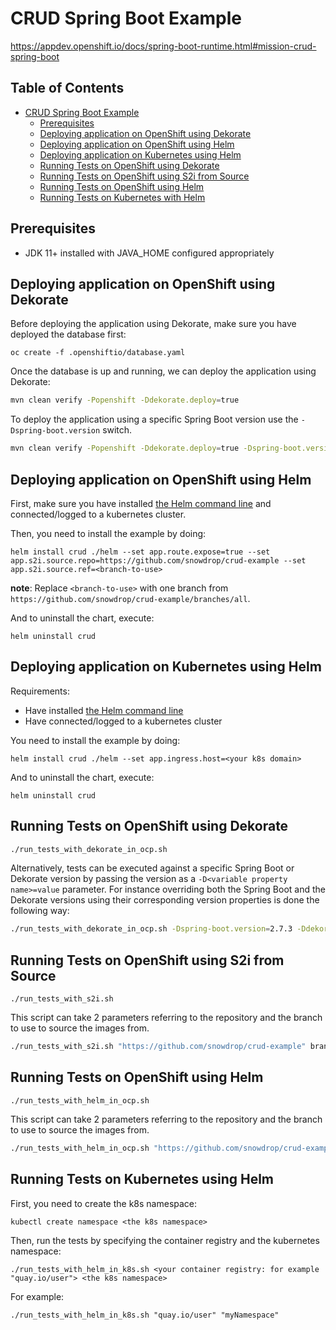 # CRUD Spring Boot Example

https://appdev.openshift.io/docs/spring-boot-runtime.html#mission-crud-spring-boot

## Table of Contents

* [CRUD Spring Boot Example](#crud-spring-boot-example)
    * [Prerequisites](#prerequisites)
    * [Deploying application on OpenShift using Dekorate](#deploying-application-on-openshift-using-dekorate)
    * [Deploying application on OpenShift using Helm](#deploying-application-on-openshift-using-helm)
    * [Deploying application on Kubernetes using Helm](#deploying-application-on-kubernetes-using-helm)
    * [Running Tests on OpenShift using Dekorate](#running-tests-on-openshift-using-dekorate)
    * [Running Tests on OpenShift using S2i from Source](#running-tests-on-openshift-using-s2i-from-source)
    * [Running Tests on OpenShift using Helm](#running-tests-on-openshift-using-helm)
    * [Running Tests on Kubernetes with Helm](#running-tests-on-kubernetes-using-helm)

## Prerequisites

- JDK 11+ installed with JAVA_HOME configured appropriately

## Deploying application on OpenShift using Dekorate

Before deploying the application using Dekorate, make sure you have deployed the database first:

```
oc create -f .openshiftio/database.yaml
```

Once the database is up and running, we can deploy the application using Dekorate:

```bash
mvn clean verify -Popenshift -Ddekorate.deploy=true
```

To deploy the application using a specific Spring Boot version use the `-Dspring-boot.version` switch.

```bash
mvn clean verify -Popenshift -Ddekorate.deploy=true -Dspring-boot.version=2.6.7
```

## Deploying application on OpenShift using Helm

First, make sure you have installed [the Helm command line](https://helm.sh/docs/intro/install/) and connected/logged to a kubernetes cluster.

Then, you need to install the example by doing:

```
helm install crud ./helm --set app.route.expose=true --set app.s2i.source.repo=https://github.com/snowdrop/crud-example --set app.s2i.source.ref=<branch-to-use>
```

**note**: Replace `<branch-to-use>` with one branch from `https://github.com/snowdrop/crud-example/branches/all`.

And to uninstall the chart, execute:

```
helm uninstall crud
```

## Deploying application on Kubernetes using Helm

Requirements:
- Have installed [the Helm command line](https://helm.sh/docs/intro/install/)
- Have connected/logged to a kubernetes cluster

You need to install the example by doing:

```
helm install crud ./helm --set app.ingress.host=<your k8s domain>
```

And to uninstall the chart, execute:

```
helm uninstall crud
```


## Running Tests on OpenShift using Dekorate

```bash
./run_tests_with_dekorate_in_ocp.sh
```

Alternatively, tests can be executed against a specific Spring Boot or Dekorate version by passing the
version as a `-D<variable property name>=value` parameter. For instance overriding both the Spring Boot and the Dekorate versions using their corresponding version properties is done the following way:

```bash
./run_tests_with_dekorate_in_ocp.sh -Dspring-boot.version=2.7.3 -Ddekorate.version=2.11.1
```


## Running Tests on OpenShift using S2i from Source

```
./run_tests_with_s2i.sh
```

This script can take 2 parameters referring to the repository and the branch to use to source the images from.

```bash
./run_tests_with_s2i.sh "https://github.com/snowdrop/crud-example" branch-to-test
```

## Running Tests on OpenShift using Helm

```
./run_tests_with_helm_in_ocp.sh
```

This script can take 2 parameters referring to the repository and the branch to use to source the images from.

```bash
./run_tests_with_helm_in_ocp.sh "https://github.com/snowdrop/crud-example" branch-to-test
```

## Running Tests on Kubernetes using Helm

First, you need to create the k8s namespace:

```
kubectl create namespace <the k8s namespace>
```

Then, run the tests by specifying the container registry and the kubernetes namespace:
```
./run_tests_with_helm_in_k8s.sh <your container registry: for example "quay.io/user"> <the k8s namespace>
```

For example:

```
./run_tests_with_helm_in_k8s.sh "quay.io/user" "myNamespace"
```
